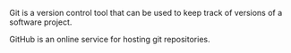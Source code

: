 Git is a version control tool that can be used to keep track of versions of a software project.

GitHub is an online service for hosting git repositories.